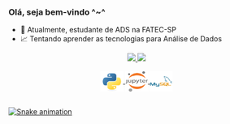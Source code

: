 ### Olá, seja bem-vindo ^~^

- 📘 Atualmente, estudante de ADS na FATEC-SP
- 📈 Tentando aprender as tecnologias para Análise de Dados

<div align="center">
  <a href="https://github.com/ZG-Aura">
  <img height="150em" src="https://github-readme-stats.vercel.app/api?username=ZG-Aura&show_icons=true&theme=aura_dark&include_all_commits=true&count_private=true"/>
  <img height="150em" src="https://github-readme-stats.vercel.app/api/top-langs/?username=ZG-Aura&layout=compact&langs_count=7&theme=aura_dark"/>
</div>
  
<div align="center" valign="top"><br>
  <img align="center" alt="Python" height="40" width="45" src="https://github.com/devicons/devicon/blob/master/icons/python/python-original.svg">
  <img align="center" alt="Jupyter" height="40" width="45" src="https://github.com/devicons/devicon/blob/master/icons/jupyter/jupyter-original-wordmark.svg">
  <img align="center" alt="MySQL" height="40" width="45" src="https://github.com/devicons/devicon/blob/master/icons/mysql/mysql-original-wordmark.svg">
</div><br>

![Snake animation](https://github.com/ZG-Aura/ZG-Aura/blob/output/github-contribution-grid-snake.svg)
